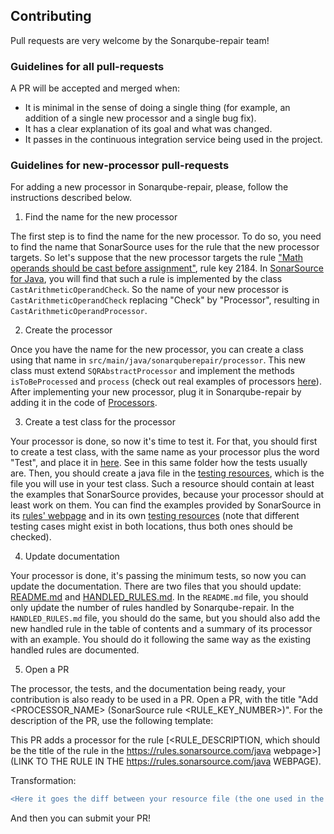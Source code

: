 ## Contributing

Pull requests are very welcome by the Sonarqube-repair team!

### Guidelines for all pull-requests

A PR will be accepted and merged when:

- It is minimal in the sense of doing a single thing (for example, an addition of a single new processor and a single bug fix).
- It has a clear explanation of its goal and what was changed.
- It passes in the continuous integration service being used in the project.

### Guidelines for new-processor pull-requests

For adding a new processor in Sonarqube-repair, please, follow the instructions described below.

1) Find the name for the new processor

The first step is to find the name for the new processor.
To do so, you need to find the name that SonarSource uses for the rule that the new processor targets.
So let's suppose that the new processor targets the rule ["Math operands should be cast before assignment"](https://rules.sonarsource.com/java/type/Bug/RSPEC-2184), rule key 2184.
In [SonarSource for Java](https://github.com/SonarSource/sonar-java/tree/master/java-checks/src/main/java/org/sonar/java/checks), you will find that such a rule is implemented by the class `CastArithmeticOperandCheck`.
So the name of your new processor is `CastArithmeticOperandCheck` replacing "Check" by "Processor", resulting in `CastArithmeticOperandProcessor`.

2) Create the processor

Once you have the name for the new processor, you can create a class using that name in `src/main/java/sonarquberepair/processor`.
This new class must extend `SQRAbstractProcessor` and implement the methods `isToBeProcessed` and `process` (check out real examples of processors [here](/src/main/java/sonarquberepair/processor)).
After implementing your new processor, plug it in Sonarqube-repair by adding it in the code of [Processors](/src/main/java/sonarquberepair/Processors.java).

3) Create a test class for the processor

Your processor is done, so now it's time to test it.
For that, you should first to create a test class, with the same name as your processor plus the word "Test", and place it in [here](/src/test/java/sonarquberepair/processor).
See in this same folder how the tests usually are.
Then, you should create a java file in the [testing resources](/src/test/resources), which is the file you will use in your test class.
Such a resource should contain at least the examples that SonarSource provides, because your processor should at least work on them. 
You can find the examples provided by SonarSource in its [rules' webpage](https://rules.sonarsource.com/java) and in its own [testing resources](https://github.com/SonarSource/sonar-java/tree/master/java-checks-test-sources/src/main/java/checks) (note that different testing cases might exist in both locations, thus both ones should be checked).

4) Update documentation

Your processor is done, it's passing the minimum tests, so now you can update the documentation.
There are two files that you should update: [README.md](/README.md) and [HANDLED_RULES.md](/docs/HANDLED_RULES.md).
In the `README.md` file, you should only uṕdate the number of rules handled by Sonarqube-repair.
In the `HANDLED_RULES.md` file, you should do the same, but you should also add the new handled rule in the table of contents and a summary of its processor with an example.
You should do it following the same way as the existing handled rules are documented. 

5) Open a PR

The processor, the tests, and the documentation being ready, your contribution is also ready to be used in a PR.
Open a PR, with the title "Add <PROCESSOR_NAME> (SonarSource rule <RULE_KEY_NUMBER>)".
For the description of the PR, use the following template:  

This PR adds a processor for the rule [<RULE_DESCRIPTION, which should be the title of the rule in the https://rules.sonarsource.com/java webpage>](LINK TO THE RULE IN THE https://rules.sonarsource.com/java WEBPAGE).

Transformation:

```diff
<Here it goes the diff between your resource file (the one used in the test) and the Sonarqube-repair generated output for it>
```

And then you can submit your PR!
